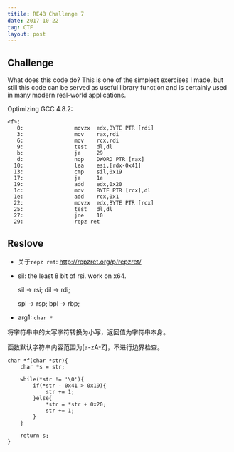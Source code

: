 ```yaml
---
titile: RE4B Challenge 7
date: 2017-10-22
tag: CTF
layout: post
---
```


## Challenge

What does this code do? This is one of the simplest exercises I made, but still this code can be served as useful library function and is certainly used in many modern real-world applications.

Optimizing GCC 4.8.2:

```
<f>:
   0:                movzx  edx,BYTE PTR [rdi]
   3:                mov    rax,rdi
   6:                mov    rcx,rdi
   9:                test   dl,dl
   b:                je     29 
   d:                nop    DWORD PTR [rax]
  10:                lea    esi,[rdx-0x41]
  13:                cmp    sil,0x19
  17:                ja     1e 
  19:                add    edx,0x20
  1c:                mov    BYTE PTR [rcx],dl
  1e:                add    rcx,0x1
  22:                movzx  edx,BYTE PTR [rcx]
  25:                test   dl,dl
  27:                jne    10 
  29:                repz ret
```

## Reslove

* 关于`repz ret`: <http://repzret.org/p/repzret/>
* sil: the least 8 bit of rsi. work on x64.
    
    sil -> rsi; dil -> rdi;

    spl -> rsp; bpl -> rbp;

* arg1: `char *`

将字符串中的大写字符转换为小写，返回值为字符串本身。

函数默认字符串内容范围为[a-zA-Z]，不进行边界检查。

```
char *f(char *str){
    char *s = str;

    while(*str != '\0'){
        if(*str - 0x41 > 0x19){
            str += 1;
        }else{
            *str = *str + 0x20;
            str += 1;
        }
    }

    return s;
}
```

